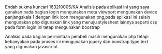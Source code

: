Endah sukma kuncari
163210006/KA
<meta charset="UTF-8">
	<meta name="viewport" content="width=device-width, initial-scale=1">
	<!-- <link rel="icon" type="image/png" href="images/icons/favicon.ico"/> -->  <!-- untuk logo title -->
	<link rel="stylesheet" type="text/css" href="vendor/bootstrap/css/bootstrap.min.css">
	<link rel="stylesheet" type="text/css" href="fonts/font-awesome-4.7.0/css/font-awesome.min.css">
	<link rel="stylesheet" type="text/css" href="fonts/iconic/css/material-design-iconic-font.min.css">
	<link rel="stylesheet" type="text/css" href="vendor/animate/animate.css">
	<link rel="stylesheet" type="text/css" href="vendor/css-hamburgers/hamburgers.min.css">
	<link rel="stylesheet" type="text/css" href="vendor/animsition/css/animsition.min.css">
	<link rel="stylesheet" type="text/css" href="vendor/select2/select2.min.css">
	<link rel="stylesheet" type="text/css" href="vendor/daterangepicker/daterangepicker.css">
	<link rel="stylesheet" type="text/css" href="css/util.css">
	<link rel="stylesheet" type="text/css" href="css/main.css">
Analisis pada aplikasi ini yang saya gunakan pada bagian login mengunakan meta viewport mengunakan device panjangskala 1 dengan link icon mengunakan png,pada aplikasi ini selain mengunakan php digunakan link yang menuju stylesheet lainnya seperti css pada form login ini tetap mengunakan boostrap
<script src="../assets/js/jquery-3.2.1.min.js" type="text/javascript"></script>
<script src="../assets/js/bootstrap.min.js" type="text/javascript"></script>
<script src="../assets/js/material.min.js" type="text/javascript"></script>
<!--  Charts Plugin -->
<script src="../assets/js/chartist.min.js"></script>
<!--  Dynamic Elements plugin -->
<script src="../assets/js/arrive.min.js"></script>
<!--  PerfectScrollbar Library -->
<script src="../assets/js/perfect-scrollbar.jquery.min.js"></script>
<!--  Notifications Plugin    -->
<script src="../assets/js/bootstrap-notify.js"></script>
<!--  Google Maps Plugin    -->
<script type="text/javascript" src="https://maps.googleapis.com/maps/api/js?key=YOUR_KEY_HERE"></script>
<!-- Material Dashboard javascript methods -->
<script src="../assets/js/material-dashboard.js?v=1.2.0"></script>
<!-- Material Dashboard DEMO methods, don't include it in your project! -->
<script src="../assets/js/demo.js"></script>
Analisis pada bagian permintaan pembeli masih mengunakan php tetapi kebanyakan pada proses ini mengunakan jquery dan boostrap type text yang digunakan javascript.

